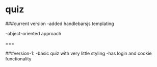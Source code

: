 quiz
====

###current version
-added handlebarsjs templating

-object-oriented approach


===

###version-1:
-basic quiz with very little styling
-has login and cookie functionality
